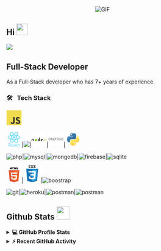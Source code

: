 <p align="center">
    <img alt="GIF" src="https://github.com/arsentieva/arsentieva/blob/main/code.gif?raw=true" height="280" />
</p>

## Hi  <img src = "https://raw.githubusercontent.com/MartinHeinz/MartinHeinz/master/wave.gif" width="30px" height="30px" /> 
<p>
    <a href="https://github.com/DenverCoder1/readme-typing-svg">
        <img src="https://readme-typing-svg.herokuapp.com?&font=IBM+Plex+Sans&color=abcdef&size=20&lines=Welcome+to+my+GitHub+Profile!;I'm+a+Full+Stack+Developer!;Have+7+years+of+experience!" />
    </a>
</p>

## Full-Stack Developer
<p >As a Full-Stack developer who has 7+ years of experience.
</p>

### 🛠 &nbsp; Tech Stack

<img src="https://raw.githubusercontent.com/devicons/devicon/master/icons/javascript/javascript-original.svg" width="40">
<br/>

<img src="https://raw.githubusercontent.com/devicons/devicon/master/icons/react/react-original-wordmark.svg" width=40>|<img src="https://raw.githubusercontent.com/devicons/devicon/master/icons/vue/vue-original-wordmark.svg" width="40">|<img src="https://raw.githubusercontent.com/devicons/devicon/master/icons/nodejs/nodejs-original-wordmark.svg" width="40">|<img src="https://raw.githubusercontent.com/devicons/devicon/master/icons/express/express-original-wordmark.svg" width="40">|<img src="https://raw.githubusercontent.com/devicons/devicon/master/icons/python/python-original.svg" alt="python" width="40">
<br/>

<img src="https://www.vectorlogo.zone/logos/php/php-ar21.svg" alt="php" width="40">|<img src="https://www.vectorlogo.zone/logos/mysql/mysql-ar21.svg" alt="mysql" width="40">|<img src="https://www.vectorlogo.zone/logos/mongodb/mongodb-icon.svg" alt="mongodb" width="40">|<img src="https://www.vectorlogo.zone/logos/firebase/firebase-icon.svg" alt="firebase" width="40">|<img src="https://www.vectorlogo.zone/logos/sqlite/sqlite-icon.svg" alt="sqlite" width="40">
<br/>

<img src="https://raw.githubusercontent.com/devicons/devicon/master/icons/html5/html5-original-wordmark.svg" alt="html5" width="40">|<img src="https://raw.githubusercontent.com/devicons/devicon/master/icons/css3/css3-original-wordmark.svg" alt="css3" width="45" height="45"/>|<img src="https://www.vectorlogo.zone/logos/getbootstrap/getbootstrap-icon.svg" alt="boostrap" width="40">
<br/>

<img src="https://www.vectorlogo.zone/logos/git-scm/git-scm-icon.svg" alt="git" width="40">|<img src="https://www.vectorlogo.zone/logos/heroku/heroku-icon.svg" alt="heroku" width="40">|<img src="https://www.vectorlogo.zone/logos/getpostman/getpostman-icon.svg" alt="postman" width="40">|<img src="https://www.vectorlogo.zone/logos/visualstudio_code/visualstudio_code-icon.svg" alt="postman" width="40">

## Github Stats <img src = "https://i.pinimg.com/originals/65/c4/f4/65c4f452571be1261e9c623f7da488ac.gif" width="35px" height="35px" />

<details> 
    <summary>
        <b>💻 GitHub Profile Stats</b>
    </summary>
    <br/>
    <p align="center">
        <a href="https://github.com/anuraghazra/github-readme-stats"><img alt="SuperFullStack's Github Stats" src="https://github-readme-stats.vercel.app/api?username=SuperFullStack&show_icons=true&count_private=true&theme=tokyonight" height="192px"/></a>
        <br/>
        &nbsp;
        <img src="https://github-readme-stats.vercel.app/api/top-langs?username=SuperFullStack&show_icons=true&locale=en&layout=compact&theme=tokyonight" alt="SuperFullStack" height="192px"/>
        <br/>
    </p>
</details>

<details>
    <summary>
        <b>⚡ Recent GitHub Activity</b>
    </summary>
    <br/>
    <a href="https://github.com/nneji123">
        <img alt="SuperFullStack's Activity Graph" src="https://activity-graph.herokuapp.com/graph?username=SuperFullStack&custom_title=SuperFullStack's%20Contribution%20Graph&theme=react-dark" />
    </a>
    <br/>
</details>
<br/>
